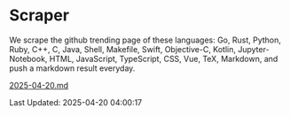 # Scraper

We scrape the github trending page of these languages: Go, Rust, Python, Ruby, C++, C, Java, Shell, Makefile, Swift, Objective-C, Kotlin, Jupyter-Notebook, HTML, JavaScript, TypeScript, CSS, Vue, TeX, Markdown, and push a markdown result everyday.

[2025-04-20.md](https://github.com/yangwenmai/github-trending-backup/blob/master/2025-04-20.md)

Last Updated: 2025-04-20 04:00:17
